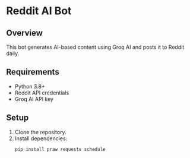# Reddit AI Bot

## Overview
This bot generates AI-based content using Groq AI and posts it to Reddit daily.

## Requirements
- Python 3.8+
- Reddit API credentials
- Groq AI API key

## Setup
1. Clone the repository.
2. Install dependencies:
   ```bash
   pip install praw requests schedule
